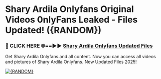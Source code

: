 # Shary Ardila Onlyfans Original Videos 0nlyFans Leaked - Files Updated! ({RANDOM})

<h3>🔴 CLICK HERE 🌐==►► <a href="https://betterlinks.top/A2PfLJ" rel="nofollow">Shary Ardila Onlyfans Updated Files</a></h3>

Get Shary Ardila Onlyfans and all content. Now you can access all videos and pictures of Shary Ardila Onlyfans. New Updated Files 2025!

[![{RANDOM}](https://i.imgur.com/ppqm5kG.gif)](https://betterlinks.top/A2PfLJ)